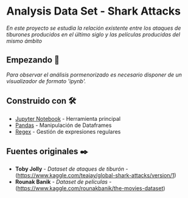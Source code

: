 
# Analysis Data Set - Shark Attacks

_En este proyecto se estudia la relación existente entre los ataques de tiburones producidos en el último siglo y las películas producidas del mismo ámbito_


## Empezando 🚀

_Para observar el análisis pormenorizado es necesario disponer de un visualizador de formato 'ipynb'._


## Construido con 🛠️

* [Jupyter Notebook](https://jupyter.org/) - Herramienta principal
* [Pandas](https://pandas.pydata.org/) - Manipulación de Dataframes
* [Regex](https://docs.python.org/3/library/re.html) - Gestión de expresiones regulares


## Fuentes originales ✒️

* **Toby Jolly** - *Dataset de ataques de tiburón* - (https://www.kaggle.com/teajay/global-shark-attacks/version/1)
* **Rounak Banik** - *Dataset de películas*  - (https://www.kaggle.com/rounakbanik/the-movies-dataset)
